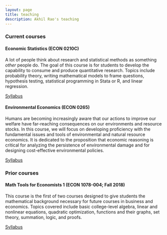 ```yaml
---
layout: page
title: teaching
description: Akhil Rao's teaching
---
```


<!-- <div class="navbar">
    <div class="navbar-inner">
        <ul class="nav">
            <li><a href="#current">current courses</a></li>
        </ul>
    </div>
</div> -->


### <a name="current"></a>Current courses

#### Economic Statistics (ECON 0210C)

A lot of people think about research and statistical methods as something _other_ people do. The goal of this course is for students to develop the capability to consume and produce quantitative research. Topics include probability theory, writing mathematical models to frame questions, hypothesis testing, statistical programming in Stata or R, and linear regression.

[Syllabus](../../assets/teaching/econ_0210/ECON_210_syllabus_F19.pdf)

#### Environmental Economics (ECON 0265)

Humans are becoming increasingly aware that our actions to improve our welfare have far-reaching consequences on our environments and resource stocks. In this course, we will focus on developing proficiency with the fundamental issues and tools of environmental and natural resource economics. It is dedicated to the proposition that economic reasoning is critical for analyzing the persistence of environmental damage and for designing cost-effective environmental policies.

[Syllabus](../../assets/teaching/econ_0265/ECON_265_syllabus_F19.pdf)

### <a name="current"></a>Prior courses

#### Math Tools for Economists 1 (ECON 1078-004; Fall 2018)
This course is the first of two courses designed to give students the mathematical background necessary for future courses in business and economics. Topics covered include basic college-level algebra, linear and nonlinear equations, quadratic optimization, functions and their graphs, set theory, summation, logic, and proofs. 

[Syllabus](../../assets/teaching/econ_1078_f2018/1078-004_syllabus_f2018.pdf)